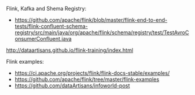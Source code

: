 Flink, Kafka and Shema Registry:
- https://github.com/apache/flink/blob/master/flink-end-to-end-tests/flink-confluent-schema-registry/src/main/java/org/apache/flink/schema/registry/test/TestAvroConsumerConfluent.java

http://dataartisans.github.io/flink-training/index.html

Flink examples:
- https://ci.apache.org/projects/flink/flink-docs-stable/examples/
- https://github.com/apache/flink/tree/master/flink-examples
- https://github.com/dataArtisans/infoworld-post
